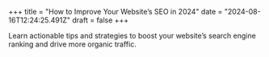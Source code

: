 +++
title = "How to Improve Your Website’s SEO in 2024"
date = "2024-08-16T12:24:25.491Z"
draft = false
+++

  Learn actionable tips and strategies to boost your website’s search engine ranking and drive more organic traffic.
        